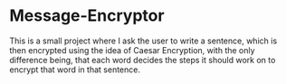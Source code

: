 # Message-Encryptor
This is a small project where I ask the user to write a sentence, which is then encrypted using the idea of Caesar Encryption, with the only difference being, that each word decides the steps it should work on to encrypt that word in that sentence. 
